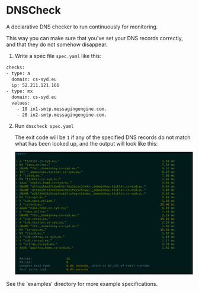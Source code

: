# DNSCheck

A declarative DNS checker to run continuously for monitoring.

This way you can make sure that you've set your DNS records correctly, and that they do not somehow disappear.


1. Write a spec file `spec.yaml` like this:

```
checks:
- type: a
  domain: cs-syd.eu
  ip: 52.211.121.166
- type: mx
  domain: cs-syd.eu
  values:
    - 10 in1-smtp.messagingengine.com.
    - 20 in2-smtp.messagingengine.com.
```

2. Run `dnscheck spec.yaml`

   The exit code will be `1` if any of the specified DNS records do not match what has been looked up, and the output will look like this:

   ![Example output](./example.png)


See the 'examples' directory for more example specifications.

